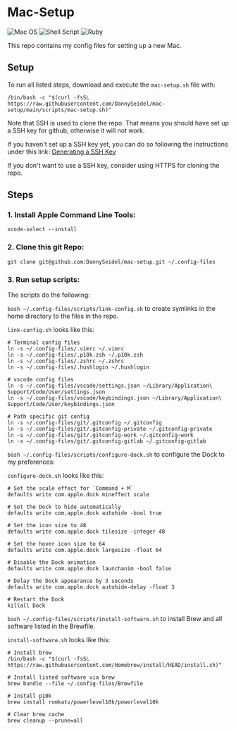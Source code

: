 # Mac-Setup

![Mac OS](https://img.shields.io/badge/mac%20os-000000?style=for-the-badge&logo=macos&logoColor=F0F0F0)
![Shell Script](https://img.shields.io/badge/shell_script-%23121011.svg?style=for-the-badge&logo=gnu-bash&logoColor=white)
![Ruby](https://img.shields.io/badge/ruby-%23CC342D.svg?style=for-the-badge&logo=ruby&logoColor=white)

This repo contains my config files for setting up a new Mac.

## Setup
To run all listed steps, download and execute the `mac-setup.sh` file with:
```shell
/bin/bash -c "$(curl -fsSL https://raw.githubusercontent.com/DannySeidel/mac-setup/main/scripts/mac-setup.sh)"
```
Note that SSH is used to clone the repo. That means you should have set up a SSH key for github, otherwise it will not work.

If you haven't set up a SSH key yet, you can do so following the instructions under this link: [Generating a SSH Key](https://docs.github.com/en/authentication/connecting-to-github-with-ssh/generating-a-new-ssh-key-and-adding-it-to-the-ssh-agent)

If you don't want to use a SSH key, consider using HTTPS for cloning the repo.

## Steps

### 1. Install Apple Command Line Tools:
```shell
xcode-select --install
```

### 2. Clone this git Repo:
```shell
git clone git@github.com:DannySeidel/mac-setup.git ~/.config-files
```

### 3. Run setup scripts:

The scripts do the following:

`bash ~/.config-files/scripts/link-config.sh` to create symlinks in the home directory to the files in the repo.

`link-config.sh` looks like this:
```shell
# Terminal config files
ln -s ~/.config-files/.vimrc ~/.vimrc
ln -s ~/.config-files/.p10k.zsh ~/.p10k.zsh
ln -s ~/.config-files/.zshrc ~/.zshrc
ln -s ~/.config-files/.hushlogin ~/.hushlogin

# vscode config files
ln -s ~/.config-files/vscode/settings.json ~/Library/Application\ Support/Code/User/settings.json
ln -s ~/.config-files/vscode/keybindings.json ~/Library/Application\ Support/Code/User/keybindings.json

# Path specific git config
ln -s ~/.config-files/git/.gitconfig ~/.gitconfig
ln -s ~/.config-files/git/.gitconfig-private ~/.gitconfig-private
ln -s ~/.config-files/git/.gitconfig-work ~/.gitconfig-work
ln -s ~/.config-files/git/.gitconfig-gitlab ~/.gitconfig-gitlab
```

`bash ~/.config-files/scripts/configure-dock.sh` to configure the Dock to my preferences:

`configure-dock.sh` looks like this:
```shell
# Set the scale effect for `Command + M`
defaults write com.apple.dock mineffect scale

# Set the Dock to hide automatically
defaults write com.apple.dock autohide -bool true

# Set the icon size to 48
defaults write com.apple.dock tilesize -integer 48

# Set the hover icon size to 64
defaults write com.apple.dock largesize -float 64

# Disable the Dock animation
defaults write com.apple.dock launchanim -bool false

# Delay the Dock appearance by 3 seconds
defaults write com.apple.dock autohide-delay -float 3

# Restart the Dock
killall Dock
```

`bash ~/.config-files/scripts/install-software.sh` to install Brew and all software listed in the Brewfile.

`install-software.sh` looks like this:
```shell
# Install brew
/bin/bash -c "$(curl -fsSL https://raw.githubusercontent.com/Homebrew/install/HEAD/install.sh)"

# Install listed software via brew
brew bundle --file ~/.config-files/Brewfile

# Install p10k
brew install romkatv/powerlevel10k/powerlevel10k

# Clear brew cache
brew cleanup --prune=all
```

